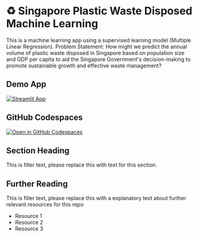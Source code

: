 # ♻ Singapore Plastic Waste Disposed Machine Learning

This is a machine learning app using a supervised learning  model (Multiple Linear Regression).
Problem Statement: How might we predict the annual volume of plastic waste disposed in Singapore based on population size and GDP per capita to aid the Singapore Government's decision-making to promote sustainable growth and effective waste management?

## Demo App

[![Streamlit App](https://static.streamlit.io/badges/streamlit_badge_black_white.svg)](https://WYJ-Plastic-Waste-Machine-Learning.streamlit.app/)

## GitHub Codespaces

[![Open in GitHub Codespaces](https://github.com/codespaces/badge.svg)](https://codespaces.new/streamlit/app-starter-kit?quickstart=1)

## Section Heading

This is filler text, please replace this with text for this section.

## Further Reading

This is filler text, please replace this with a explanatory text about further relevant resources for this repo
- Resource 1
- Resource 2
- Resource 3
